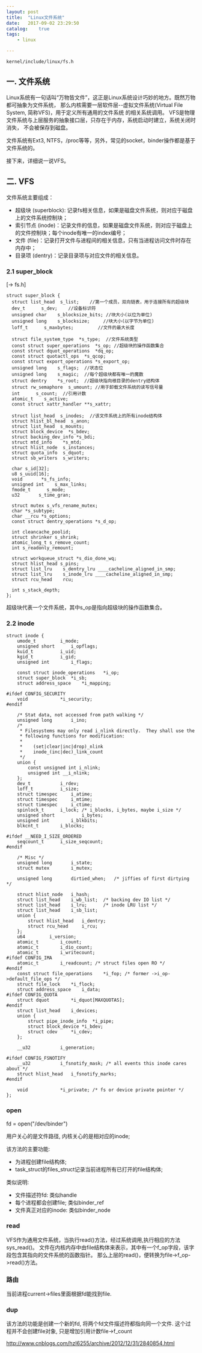 ```yaml
---
layout: post
title:  "Linux文件系统"
date:   2017-09-02 23:29:50
catalog:    true
tags:
    - linux

---
```


    kernel/include/linux/fs.h


## 一. 文件系统

Linux系统有一句话叫“万物皆文件”，这正是Linux系统设计巧妙的地方。既然万物都可抽象为文件系统，
那么内核需要一层软件层--虚拟文件系统(Virtual File System, 简称VFS)，用于定义所有通用的文件系统
的相关系统调用。 VFS是物理文件系统与上层服务的抽象接口层，只存在于内存，系统启动时建立，系统关闭时消失，
不会被保存到磁盘。

文件系统有Ext3, NTFS，/proc等等，另外，常见的socket，binder操作都是基于文件系统的。

接下来，详细说一说VFS。

## 二. VFS

文件系统主要组成：

- 超级块 (superblock): 记录fs相关信息，如果是磁盘文件系统，则对应于磁盘上的文件系统控制块；
- 索引节点 (inode)：记录文件的信息，如果是磁盘文件系统，则对应于磁盘上的文件控制块；每个inode有唯一的index编号；
- 文件 (file)：记录打开文件与进程间的相关信息，只有当进程访问文件时存在内存中；
- 目录项 (dentry)：记录目录项与对应文件的相关信息。


### 2.1 super_block
[-> fs.h]

    struct super_block {
      struct list_head  s_list;    //第一个成员，双向链表，用于连接所有的超级块
      dev_t      s_dev;    //设备标识符
      unsigned char    s_blocksize_bits; //块大小(以位为单位)
      unsigned long    s_blocksize;     //块大小(以字节为单位)
      loff_t      s_maxbytes;         //文件的最大长度
      
      struct file_system_type  *s_type;  //文件系统类型
      const struct super_operations  *s_op; //超级块的操作函数集合
      const struct dquot_operations  *dq_op;
      const struct quotactl_ops  *s_qcop;
      const struct export_operations *s_export_op;
      unsigned long    s_flags;  //状态位
      unsigned long    s_magic;  //每个超级块都有唯一的魔数
      struct dentry    *s_root;  //超级块指向根目录的dentry结构体
      struct rw_semaphore  s_umount; //用于卸载文件系统的读写信号量
      int      s_count;  //引用计数
      atomic_t    s_active;
      const struct xattr_handler **s_xattr;

      struct list_head  s_inodes;  //该文件系统上的所有inode结构体
      struct hlist_bl_head  s_anon;
      struct list_head  s_mounts;
      struct block_device  *s_bdev;
      struct backing_dev_info *s_bdi;
      struct mtd_info    *s_mtd;
      struct hlist_node  s_instances;
      struct quota_info  s_dquot;
      struct sb_writers  s_writers;

      char s_id[32];        
      u8 s_uuid[16];        
      void       *s_fs_info;
      unsigned int    s_max_links;
      fmode_t      s_mode;
      u32       s_time_gran;

      struct mutex s_vfs_rename_mutex; 
      char *s_subtype;
      char __rcu *s_options;
      const struct dentry_operations *s_d_op;

      int cleancache_poolid;
      struct shrinker s_shrink;
      atomic_long_t s_remove_count;
      int s_readonly_remount;

      struct workqueue_struct *s_dio_done_wq;
      struct hlist_head s_pins;
      struct list_lru    s_dentry_lru ____cacheline_aligned_in_smp;
      struct list_lru    s_inode_lru ____cacheline_aligned_in_smp;
      struct rcu_head    rcu;

      int s_stack_depth;
    };

超级块代表一个文件系统，其中s_op是指向超级块的操作函数集合。

### 2.2 inode

    struct inode {
    	umode_t			i_mode;
    	unsigned short		i_opflags;
    	kuid_t			i_uid;
    	kgid_t			i_gid;
    	unsigned int		i_flags;

    	const struct inode_operations	*i_op;
    	struct super_block	*i_sb;
    	struct address_space	*i_mapping;

    #ifdef CONFIG_SECURITY
    	void			*i_security;
    #endif

    	/* Stat data, not accessed from path walking */
    	unsigned long		i_ino;
    	/*
    	 * Filesystems may only read i_nlink directly.  They shall use the
    	 * following functions for modification:
    	 *
    	 *    (set|clear|inc|drop)_nlink
    	 *    inode_(inc|dec)_link_count
    	 */
    	union {
    		const unsigned int i_nlink;
    		unsigned int __i_nlink;
    	};
    	dev_t			i_rdev;
    	loff_t			i_size;
    	struct timespec		i_atime;
    	struct timespec		i_mtime;
    	struct timespec		i_ctime;
    	spinlock_t		i_lock;	/* i_blocks, i_bytes, maybe i_size */
    	unsigned short          i_bytes;
    	unsigned int		i_blkbits;
    	blkcnt_t		i_blocks;

    #ifdef __NEED_I_SIZE_ORDERED
    	seqcount_t		i_size_seqcount;
    #endif

    	/* Misc */
    	unsigned long		i_state;
    	struct mutex		i_mutex;

    	unsigned long		dirtied_when;	/* jiffies of first dirtying */

    	struct hlist_node	i_hash;
    	struct list_head	i_wb_list;	/* backing dev IO list */
    	struct list_head	i_lru;		/* inode LRU list */
    	struct list_head	i_sb_list;
    	union {
    		struct hlist_head	i_dentry;
    		struct rcu_head		i_rcu;
    	};
    	u64			i_version;
    	atomic_t		i_count;
    	atomic_t		i_dio_count;
    	atomic_t		i_writecount;
    #ifdef CONFIG_IMA
    	atomic_t		i_readcount; /* struct files open RO */
    #endif
    	const struct file_operations	*i_fop;	/* former ->i_op->default_file_ops */
    	struct file_lock	*i_flock;
    	struct address_space	i_data;
    #ifdef CONFIG_QUOTA
    	struct dquot		*i_dquot[MAXQUOTAS];
    #endif
    	struct list_head	i_devices;
    	union {
    		struct pipe_inode_info	*i_pipe;
    		struct block_device	*i_bdev;
    		struct cdev		*i_cdev;
    	};

    	__u32			i_generation;

    #ifdef CONFIG_FSNOTIFY
    	__u32			i_fsnotify_mask; /* all events this inode cares about */
    	struct hlist_head	i_fsnotify_marks;
    #endif

    	void			*i_private; /* fs or device private pointer */
    };


### open

fd = open("/dev/binder")

用户关心的是文件路径, 内核关心的是相对应的inode;

该方法的主要功能:

- 为进程创建file结构体;
- task_struct的files_struct记录当前进程所有已打开的file结构体;

类似说明:

- 文件描述符fd: 类似handle
- 每个进程都会创建file; 类似binder_ref
- 文件真正对应的inode: 类似binder_node

### read


VFS作为通用文件系统，当执行read()方法，经过系统调用,执行相应的方法sys_read()。
文件在内核内存中由file结构体来表示，其中有一个f_op字段，该字段包含其指向的文件系统的函数指针。
那么上层的read()，便转换为file->f_op->read()方法。

### 路由

当前进程current->files里面根据fd能找到file.


### dup

该方法的功能是创建一个新的fd, 将两个fd文件描述符都指向同一个文件. 这个过程并不会创建file对象, 只是增加引用计数file->f_count

http://www.cnblogs.com/hzl6255/archive/2012/12/31/2840854.html
